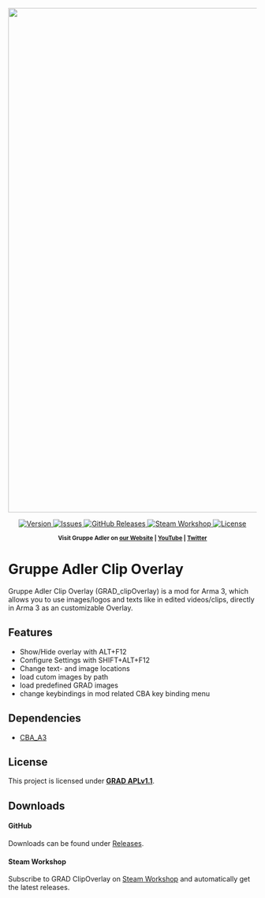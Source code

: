 <p align="center">
    <img src="https://github.com/y0014984/grad_clipOverlay/raw/master/screenshots/config_menu.jpg" width="1024">
</p>

<p align="center">
    <a href="https://github.com/y0014984/grad_clipOverlay/releases/latest">
        <img src="https://img.shields.io/github/release/y0014984/grad_clipOverlay.svg?style=flat-square" alt="Version">
    </a>
    <a href="https://github.com/y0014984/grad_clipOverlay/issues">
        <img src="https://img.shields.io/github/issues-raw/y0014984/grad_clipOverlay.svg?style=flat-square&label=Issues" alt="Issues">
    </a>
    <a href="https://github.com/y0014984/grad_clipOverlay/releases">
        <img src="https://img.shields.io/github/downloads/y0014984/grad_clipOverlay/total.svg?style=flat-square&label=Downloads" alt="GitHub Releases">
    </a>
    <a href="https://steamcommunity.com/sharedfiles/filedetails/?id=2497499215">
        <img src="https://img.shields.io/badge/Steam-Workshop-1B2838.svg?style=flat-square" alt="Steam Workshop">
    </a>
    <a href="https://github.com/???/grad_clipOverlay/blob/master/LICENSE">
        <img src="https://img.shields.io/badge/License-GRAD_APLv1.1-red.svg?style=flat-square" alt="License">
    </a>
</p>

<p align="center">
    <sup><strong>Visit Gruppe Adler on <a href="https://www.gruppe-adler.de/">our Website</a> | <a
    href="https://www.youtube.com/user/gruppeadler">YouTube</a> | <a href="https://twitter.com/Gruppe_Adler">Twitter</a></strong></sup>
</p>

# Gruppe Adler Clip Overlay
Gruppe Adler Clip Overlay (GRAD_clipOverlay) is a mod for Arma 3, which allows you to use images/logos and texts like in edited videos/clips, directly in Arma 3 as an customizable Overlay.

## Features
- Show/Hide overlay with ALT+F12
- Configure Settings with SHIFT+ALT+F12
- Change text- and image locations
- load cutom images by path
- load predefined GRAD images
- change keybindings in mod related CBA key binding menu

## Dependencies
- [CBA_A3](https://github.com/CBATeam/CBA_A3)
 
## License
This project is licensed under [**GRAD APLv1.1**](https://github.com/???/grad_clipOverlay/blob/master/LICENSE).  

## Downloads
#### GitHub 
Downloads can be found under [Releases](https://github.com/???/grad_clipOverlay/releases).

#### Steam Workshop
Subscribe to GRAD ClipOverlay on [Steam Workshop](https://steamcommunity.com/sharedfiles/filedetails/?id=) and automatically get the latest releases.
